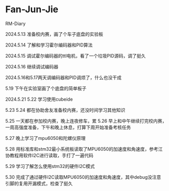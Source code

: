 # Fan-Jun-Jie
RM-Diary


2024.5.13
准备校内赛，画了个车子底盘的实验板

2024.5.14
了解和学习霍尔编码器和PID算法

2024.5.15
调试霍尔编码器的ttl电机，看了一个垃圾PID源码，调了挺久

2024.5.16
继续调试编码器

2024.5.16和5.17两天调编码器和PID调烦了，什么也没干成

5.19
下午在实验室画了个底盘的简单板子

2024.5.21 5.22
学习使用cubeide

5.23 5.24
都在协助舍友准备校内赛，还没时间学习其他知识

5.25
一天都在参加校内赛，晚上连夜修车，累
5.26
早上和中午继续打完校内赛，一周高强度准备，下午和晚上休息，打算下周开始准备考核任务

5.27
晚上学习了mpu6050和陀螺仪原理

5.28
用标准库和stm32最小系统板读取了MPU6050的加速度和角速度，参考江协教程用软件I2C进行读取，手打了一遍代码

5.29
学习了解怎么使用stm32的硬件I2C模式

5.30
完成了通过硬件I2C读取MPU6050的加速度和角速度，其中debug没注意 引脚的复用开漏模式，检查了挺久
